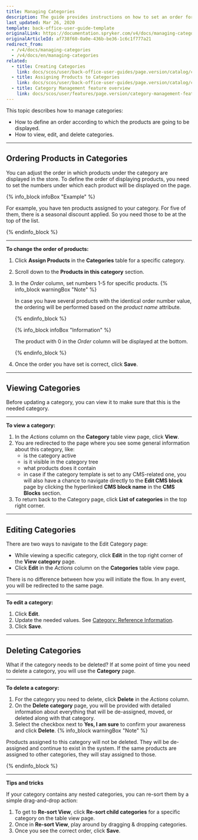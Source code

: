 ```yaml
---
title: Managing Categories
description: The guide provides instructions on how to set an order for products in categories, as well as view, update and delete categories.
last_updated: Mar 26, 2020
template: back-office-user-guide-template
originalLink: https://documentation.spryker.com/v4/docs/managing-categories
originalArticleId: af738f60-0a0e-436b-be36-1c6c1f777a21
redirect_from:
  - /v4/docs/managing-categories
  - /v4/docs/en/managing-categories
related:
  - title: Creating Categories
    link: docs/scos/user/back-office-user-guides/page.version/catalog/category/creating-categories.html
  - title: Assigning Products to Categories
    link: docs/scos/user/back-office-user-guides/page.version/catalog/category/assigning-products-to-categories.html
  - title: Category Management feature overview
    link: docs/scos/user/features/page.version/category-management-feature-overview.html
---
```


This topic describes how to manage categories:
* How to define an order according to which the products are going to be displayed.
* How to view, edit, and delete categories.
***

## Ordering Products in Categories

You can adjust the order in which products under the category are displayed in the store.
To define the order of displaying products, you need to set the numbers under which each product will be displayed on the page.

{% info_block infoBox "Example" %}

For example, you have ten products assigned to your category. For five of them, there is a seasonal discount applied. So you need those to be at the top of the list.

{% endinfo_block %}

***
**To change the order of products:**
1. Click **Assign Products** in the **Categories** table for a specific category.
2. Scroll down to the **Products in this category** section.
3. In the _Order_ column, set numbers 1-5 for specific products.
    {% info_block warningBox "Note" %}

    In case you have several products with the identical order number value, the ordering will be performed based on the _product name_ attribute.

    {% endinfo_block %}

    {% info_block infoBox "Information" %}

    The product with 0 in the _Order_ column will be displayed at the bottom.

    {% endinfo_block %}

5. Once the order you have set is correct, click **Save**.
***

## Viewing Categories

Before updating a category, you can view it to make sure that this is the needed category.
***
**To view a category:**
1. In the _Actions_ column on the **Category** table view page, click **View**.
2. You are redirected to the page where you see some general information about this category, like:
    * is the category active
    * is it visible in the category tree
    * what products does it contain
    * in case if the category template is set to any CMS-related one, you will also have a chance to navigate directly to the **Edit CMS block** page by clicking the hyperlinked **CMS block name** in the **CMS Blocks** section.
3. To return back to the Category page, click **List of categories** in the top right corner.
***

## Editing Categories

There are two ways to navigate to the Edit Category page:
* While viewing a specific category, click **Edit** in the top right corner of the **View category** page.
* Click **Edit** in the _Actions_ column on the **Categories** table view page.

There is no difference between how you will initiate the flow. In any event, you will be redirected to the same page.
***

**To edit a category:**
1. Click **Edit**.
2. Update the needed values. See [Category: Reference Information](/docs/scos/user/back-office-user-guides/{{page.version}}/catalog/category/references/category-reference-information.html).
3. Click **Save**.
***

## Deleting Categories

What if the category needs to be deleted?
If at some point of time you need to delete a category, you will use the **Category** page.
***
**To delete a category:**
1. For the category you need to delete, click **Delete** in the _Actions_ column.
2. On the **Delete category** page, you will be provided with detailed information about everything that will be de-assigned, moved, or deleted along with that category.
3. Select the checkbox next to **Yes, I am sure** to confirm your awareness and click **Delete**.
{% info_block warningBox "Note" %}

Products assigned to this category will not be deleted. They will be de-assigned and continue to exist in the system. If the same products are assigned to other categories, they will stay assigned to those.

{% endinfo_block %}

***

**Tips and tricks**

If your category contains any nested categories, you can re-sort them by a simple drag-and-drop action:
1. To get to **Re-sort View**, click **Re-sort child categories** for a specific category on the table view page.
2. Once in **Re-sort View**, play around by dragging & dropping categories.
3. Once you see the correct order, click **Save**.
